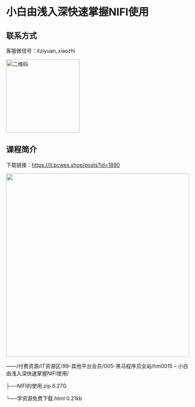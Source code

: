 # 小白由浅入深快速掌握NIFI使用

## 联系方式

客服微信号：itziyuan_xiaozhi

<img src="https://ziyuanyun.oss-cn-guangzhou.aliyuncs.com/common/20240614073449/666b82192834a.jpg" width="200" height="200" alt="二维码">

## 课程简介

下载链接：https://it.bcwex.shop/posts?id=1890

<img src="https://ziyuanyun.oss-cn-guangzhou.aliyuncs.com/yun/20240515183557/6644900dbeb06.jpg" width="500" alt="">

  ——/付费资源/IT资源区/99-其他平台会员/005-黑马程序员全站/hm0015 &#8211; 小白由浅入深快速掌握NIFI使用/

 ├──NIFI的使用.zip 6.27G

 └──学资源免费下载.html 0.21kb

  